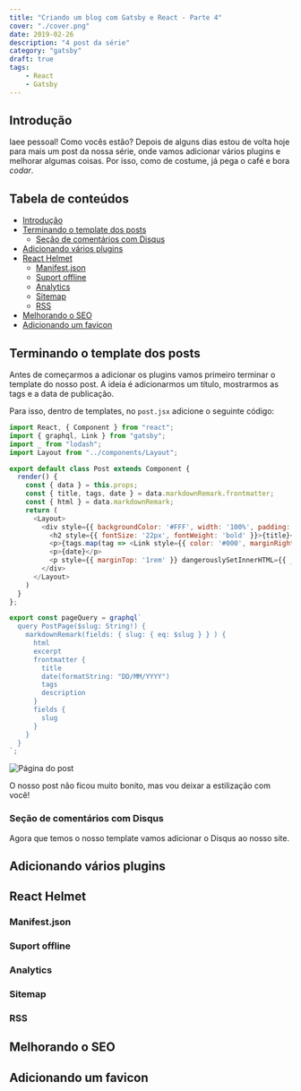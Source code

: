 ```yaml
---
title: "Criando um blog com Gatsby e React - Parte 4"
cover: "./cover.png"
date: 2019-02-26
description: "4 post da série"
category: "gatsby"
draft: true
tags:
    - React
    - Gatsby
---
```


## Introdução

Iaee pessoal! Como vocês estão? Depois de alguns dias estou de volta hoje para mais um post da nossa série, onde vamos adicionar vários plugins e melhorar algumas coisas. Por isso, como de costume, já pega o café e bora *codar*.

## Tabela de conteúdos <!-- omit in toc -->

- [Introdução](#introdu%C3%A7%C3%A3o)
- [Terminando o template dos posts](#terminando-o-template-dos-posts)
  - [Seção de comentários com Disqus](#se%C3%A7%C3%A3o-de-coment%C3%A1rios-com-disqus)
- [Adicionando vários plugins](#adicionando-v%C3%A1rios-plugins)
- [React Helmet](#react-helmet)
  - [Manifest.json](#manifestjson)
  - [Suport offline](#suport-offline)
  - [Analytics](#analytics)
  - [Sitemap](#sitemap)
  - [RSS](#rss)
- [Melhorando o SEO](#melhorando-o-seo)
- [Adicionando um favicon](#adicionando-um-favicon)

## Terminando o template dos posts

Antes de começarmos a adicionar os plugins vamos primeiro terminar o template do nosso post. A ideia é adicionarmos um título, mostrarmos as tags e a data de publicação.

Para isso, dentro de templates, no `post.jsx` adicione o seguinte código:

```javascript
import React, { Component } from "react";
import { graphql, Link } from "gatsby";
import _ from "lodash";
import Layout from "../components/Layout";

export default class Post extends Component {
  render() {
    const { data } = this.props;
    const { title, tags, date } = data.markdownRemark.frontmatter;
    const { html } = data.markdownRemark; 
    return (
      <Layout>
        <div style={{ backgroundColor: '#FFF', width: '100%', padding: '1.5rem', borderRadius: '0.50rem', margin: '10px 15px'}}>
          <h2 style={{ fontSize: '22px', fontWeight: 'bold' }}>{title}</h2>
          <p>{tags.map(tag => <Link style={{ color: '#000', marginRight: '10px' }} key={tag} to={`/tag/${_.kebabCase(tag)}`}>{tag}</Link>)}</p>
          <p>{date}</p>
          <p style={{ marginTop: '1rem' }} dangerouslySetInnerHTML={{ __html: html }} />
        </div>
      </Layout>
    )
  }
};

export const pageQuery = graphql`
  query PostPage($slug: String!) {
    markdownRemark(fields: { slug: { eq: $slug } } ) {
      html
      excerpt
      frontmatter {
        title
        date(formatString: "DD/MM/YYYY")
        tags
        description
      }
      fields {
        slug
      }
    }
  }
`;
```

![Página do post](/images/posts/2019-03-04--blog-com-gatsby-e-react-parte-4/result-part7.png)

O nosso post não ficou muito bonito, mas vou deixar a estilização com você!
 
### Seção de comentários com Disqus

Agora que temos o nosso template vamos adicionar o Disqus ao nosso site.

## Adicionando vários plugins

## React Helmet

### Manifest.json

### Suport offline

### Analytics

### Sitemap

### RSS

## Melhorando o SEO

## Adicionando um favicon